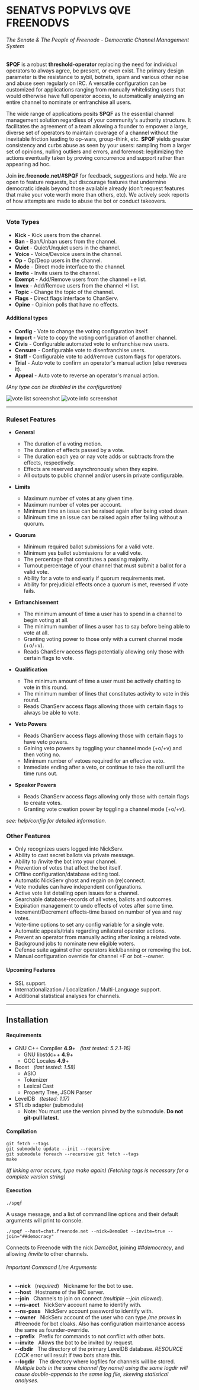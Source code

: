 # SENATVS POPVLVS QVE FREENODVS
###### The Senate & The People of Freenode - Democratic Channel Management System

**SPQF** is a robust **threshold-operator** replacing the need for individual operators to always agree, be present, or even exist.
The primary design parameter is the resistance to sybil, botnets, spam and various other noise and abuse seen regularly on IRC.
A versatile configuration can be customized for applications ranging from manually whitelisting users that would otherwise have
full operator access, to automatically analyzing an entire channel to nominate or enfranchise all users.

The wide range of applications posits **SPQF** as the essential channel management solution regardless of your community's authority structure.
It facilitates the agreement of a team allowing a founder to empower a large, diverse set of operators to maintain coverage
of a channel without the inevitable friction leading to op-wars, group-think, etc. **SPQF** yields greater consistency and curbs
abuse as seen by your users: sampling from a larger set of opinions, nulling outliers and errors, and foremost: legitimizing the
actions eventually taken by proving concurrence and support rather than appearing ad hoc.


Join **irc.freenode.net/#SPQF** for feedback, suggestions and help.
We are open to feature requests, but discourage features that undermine democratic
ideals beyond those available already (don't request features that make your vote worth more
than others, etc). We actively seek reports of how attempts are made to abuse the bot
or conduct takeovers.


----


### Vote Types
* **Kick** - Kick users from the channel.
* **Ban** - Ban/Unban users from the channel.
* **Quiet** - Quiet/Unquiet users in the channel.
* **Voice** - Voice/Devoice users in the channel.
* **Op** - Op/Deop users in the channel.
* **Mode** - Direct mode interface to the channel.
* **Invite** - Invite users to the channel.
* **Exempt** - Add/Remove users from the channel +e list.
* **Invex** - Add/Remove users from the channel +I list.
* **Topic** - Change the topic of the channel.
* **Flags** - Direct flags interface to ChanServ.
* **Opine** - Opinion polls that have no effects.

#### Additional types
* **Config** - Vote to change the voting configuration itself.
* **Import** - Vote to copy the voting configuration of another channel.
* **Civis** - Configurable automated vote to enfranchise new users.
* **Censure** - Configurable vote to disenfranchise users.
* **Staff** - Configurable vote to add/remove custom flags for operators.
* **Trial** - Auto vote to confirm an operator's manual action (else reverses it).
* **Appeal** - Auto vote to reverse an operator's manual action.


*(Any type can be disabled in the configuration)*



![vote list screenshot](http://i.imgur.com/xf24L54.png)
![vote info screenshot](http://i.imgur.com/NI5cxns.png)


----


### Ruleset Features


* **General**
	* The duration of a voting motion.
	* The duration of effects passed by a vote.
	* The duration each yea or nay vote adds or subtracts from the effects, respectively.
	* Effects are reserved asynchronously when they expire.
	* All outputs to public channel and/or users in private configurable.


* **Limits**
    * Maximum number of votes at any given time.
    * Maximum number of votes per account.
    * Minimum time an issue can be raised again after being voted down.
    * Minimum time an issue can be raised again after failing without a quorum.


* **Quorum**
    * Minimum required ballot submissions for a valid vote.
    * Minimum yes ballot submissions for a valid vote.
    * The percentage that constitutes a passing majority.
    * Turnout percentage of your channel that must submit a ballot for a valid vote.
    * Ability for a vote to end early if quorum requirements met.
    * Ability for prejudicial effects once a quorum is met, reversed if vote fails.


* **Enfranchisement**
    * The minimum amount of time a user has to spend in a channel to begin voting at all.
    * The minimum number of lines a user has to say before being able to vote at all.
	* Granting voting power to those only with a current channel mode (+o/+v).
    * Reads ChanServ access flags potentially allowing only those with certain flags to vote.


* **Qualification**
    * The minimum amount of time a user must be actively chatting to vote in this round.
    * The minimum number of lines that constitutes activity to vote in this round.
    * Reads ChanServ access flags allowing those with certain flags to always be able to vote.


* **Veto Powers**
    * Reads ChanServ access flags allowing those with certain flags to have veto powers.
    * Gaining veto powers by toggling your channel mode (+o/+v) and then voting no.
    * Minimum number of vetoes required for an effective veto.
    * Immediate ending after a veto, or continue to take the roll until the time runs out.


* **Speaker Powers**
    * Reads ChanServ access flags allowing only those with certain flags to create votes.
    * Granting vote creation power by toggling a channel mode (+o/+v).


*see: help/config for detailed information.*


### Other Features


* Only recognizes users logged into NickServ.
* Ability to cast secret ballots via private message.
* Ability to /invite the bot into your channel.
* Prevention of votes that affect the bot itself.
* Offline configuration/database editing tool.
* Automatic NickServ ghost and regain on (re)connect.
* Vote modules can have independent configurations.
* Active vote list detailing open issues for a channel.
* Searchable database-records of all votes, ballots and outcomes.
* Expiration management to undo effects of votes after some time.
* Increment/Decrement effects-time based on number of yea and nay votes.
* Vote-time options to set any config variable for a single vote.
* Automatic appeals/trials regarding unilateral operator actions.
* Prevent an operator from manually acting after losing a related vote.
* Background jobs to nominate new eligible voters.
* Defense suite against other operators kick/banning or removing the bot.
* Manual configuration override for channel +F or bot --owner.


#### Upcoming Features

* SSL support.
* Internationalization / Localization / Multi-Language support.
* Additional statistical analyses for channels.

----


## Installation


#### Requirements

* GNU C++ Compiler **4.9**+ &nbsp; *(last tested: 5.2.1-16)*
	* GNU libstdc++ **4.9**+
	* GCC Locales **4.9**+
* Boost &nbsp; *(last tested: 1.58)*
	* ASIO
    * Tokenizer
    * Lexical Cast
    * Property Tree, JSON Parser
* LevelDB &nbsp; *(tested: 1.17)*
* STLdb adapter (submodule)
	* Note: You must use the version pinned by the submodule. **Do not git-pull latest**.


#### Compilation

	git fetch --tags
	git submodule update --init --recursive
	git submodule foreach --recursive git fetch --tags
	make

*(If linking error occurs, type make again)*
*(Fetching tags is necessary for a complete version string)*


#### Execution

	./spqf

A usage message, and a list of command line options and their default arguments will print to console.

	./spqf --host=chat.freenode.net --nick=DemoBot --invite=true --join="##democracy"

Connects to Freenode with the nick *DemoBot*, joining *##democracy*, and allowing */invite* to other
channels.


###### Important Command Line Arguments
* **--nick** &nbsp; (*required*) &nbsp; Nickname for the bot to use.
* **--host** &nbsp; Hostname of the IRC server.
* **--join** &nbsp; Channels to join on connect *(multiple --join allowed)*.
* **--ns-acct** &nbsp; NickServ account name to identify with.
* **--ns-pass** &nbsp; NickServ account password to identify with.
* **--owner** &nbsp; NickServ account of the user who can type */me proves* in #freenode for bot cloaks. Also has configuration maintenance access the same as founder-override.
* **--prefix** &nbsp; Prefix for commands to not conflict with other bots.
* **--invite** &nbsp; Allows the bot to be invited by request.
* **--dbdir** &nbsp; The directory of the primary LevelDB database. *RESOURCE LOCK* error will result if two bots share this.
* **--logdir** &nbsp; The directory where logfiles for channels will be stored. *Multiple bots in the same channel (by name) using the same logdir will cause double-appends to the same log file, skewing statistical analyses.*
